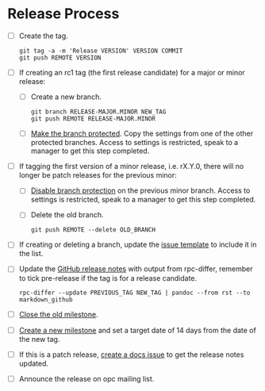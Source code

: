 # Release Process
- [ ] Create the tag.

  ```
  git tag -a -m 'Release VERSION' VERSION COMMIT
  git push REMOTE VERSION
  ```
- [ ] If creating an rc1 tag (the first release candidate) for a major or minor release:
  - [ ] Create a new branch.

    ```
    git branch RELEASE-MAJOR.MINOR NEW_TAG
    git push REMOTE RELEASE-MAJOR.MINOR
    ```
  - [ ] [Make the branch protected](https://github.com/rcbops/rpc-openstack/settings/branches). Copy the settings from one of the other protected branches. Access to settings is restricted, speak to a manager to get this step completed.

- [ ] If tagging the first version of a minor release, i.e. rX.Y.0, there will no longer be patch releases for the previous minor:
  - [ ] [Disable branch protection](https://github.com/rcbops/rpc-openstack/settings/branches) on the previous minor branch. Access to settings is restricted, speak to a manager to get this step completed.
  - [ ] Delete the old branch.

     ```
    git push REMOTE --delete OLD_BRANCH
    ```
- [ ] If creating or deleting a branch, update the [issue template](https://github.com/rcbops/rpc-openstack/blob/master/.github/ISSUE_TEMPLATE.md) to include it in the list.
- [ ] Update the [GitHub release notes](https://github.com/rcbops/rpc-openstack/releases) with output from rpc-differ, remember to tick pre-release if the tag is for a release candidate.

  ```
  rpc-differ --update PREVIOUS_TAG NEW_TAG | pandoc --from rst --to markdown_github
  ```
- [ ] [Close the old milestone](https://github.com/rcbops/rpc-openstack/milestones).
- [ ] [Create a new milestone](https://github.com/rcbops/rpc-openstack/milestones) and set a target date of 14 days from the date of the new tag.
- [ ] If this is a patch release, [create a docs issue](https://github.com/rackerlabs/docs-rpc) to get the release notes updated.
- [ ] Announce the release on opc mailing list.
